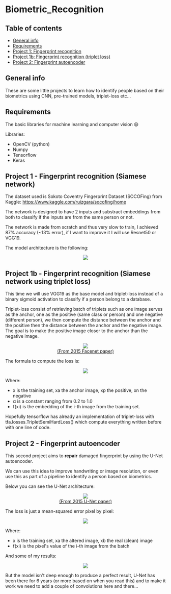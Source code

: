 # Biometric_Recognition

## Table of contents
* [General info](#general-info)
* [Requirements](#requirements)
* [Project 1: Fingerprint recognition](#project-1---fingerprint-recognition-siamese-network)
* [Project 1b: Fingerprint recognition (triplet loss)](#project-1b---fingerprint-recognition-siamese-network-using-triplet-loss)
* [Project 2: Fingerprint autoencoder](#Project-2---Fingerprint-autoencoder)

## General info
These are some little projects to learn how to identify people based on their biometrics using CNN, pre-trained models, triplet-loss etc...

## Requirements

The basic libraries for machine learning and computer vision 😃

Libraries:
* OpenCV (python)
* Numpy
* Tensorflow
* Keras

## Project 1 - Fingerprint recognition (Siamese network)

The dataset used is Sokoto Coventry Fingerprint Dataset (SOCOFing) from Kaggle: https://www.kaggle.com/ruizgara/socofing/home

The network is designed to have 2 inputs and substract embeddings from both to classify if the inputs are from the same person or not.

The network is made from scratch and thus very slow to train, I achieved 87% accuracy (~13% error), if I want to improve it I will use Resnet50 or VGG19.

The model architecture is the following:

<p align="center">
<img src="https://user-images.githubusercontent.com/65224852/136270793-0e8de9a3-8857-43b0-afaf-8c48ffd4098e.png">
</p>

## Project 1b - Fingerprint recognition (Siamese network using triplet loss)

This time we will use VGG19 as the base model and triplet-loss instead of a binary sigmoid activation to classify if a person belong to a database.

Triplet-loss consist of retrieving batch of triplets such as one image serves as the anchor, one as the positive (same class or person) and one negative (different person), we then compute the distance between the anchor and the positive then the distance between the anchor and the negative image.
The goal is to make the positive image closer to the anchor than the negative image.

<p align="center">
  <img src="https://user-images.githubusercontent.com/65224852/136042396-60948058-9c76-409d-8271-8ecb578a6381.png"/>
  <br><a href="https://www.cv-foundation.org/openaccess/content_cvpr_2015/papers/Schroff_FaceNet_A_Unified_2015_CVPR_paper.pdf">(From 2015 Facenet paper)</a>
</p>

The formula to compute the loss is:

<p align="center">
<img src="https://user-images.githubusercontent.com/65224852/136113757-b30d3451-6482-472a-973e-1a269a09f5f7.PNG">
</p>

Where:
* x is the training set, xa the anchor image, xp the positive, xn the negative
* α is a constant ranging from 0.2 to 1.0
* f(xi) is the embedding of the i-th image from the training set.

Hopefully tensorflow has already an implementation of triplet-loss with tfa.losses.TripletSemiHardLoss() which compute everything written before with one line of code.

## Project 2 - Fingerprint autoencoder

This second project aims to **repair** damaged fingerprint by using the U-Net autoencoder.

We can use this idea to improve handwriting or image resolution, or even use this as part of a pipeline to identify a person based on biometrics.

Below you can see the U-Net architecture:
<p align="center">
  <img src="https://user-images.githubusercontent.com/65224852/136661667-c1bf2334-38ec-4737-9442-bfde615e1d3a.png"/>
  <br><a href="https://arxiv.org/pdf/1505.04597v1.pdf">(From 2015 U-Net paper)</a>
</p>

The loss is just a mean-squared error pixel by pixel:
<p align="center">
  <img src="https://user-images.githubusercontent.com/65224852/136663429-6cb4de0a-9b02-4789-99d0-c35da05550c5.png"/>
</p>

Where:
* x is the training set, xa the altered image, xb the real (clean) image
* f(xi) is the pixel's value of the i-th image from the batch

And some of my results:
<p align="center">
  <img src="https://user-images.githubusercontent.com/65224852/136662043-c614470d-2d6f-4e19-9ee8-e8b05c83b092.png"/>
</p>

But the model isn't deep enough to produce a perfect result, U-Net has been there for 6 years (or more based on when you read this) and to make it work we need to add a couple of convolutions here and there...
